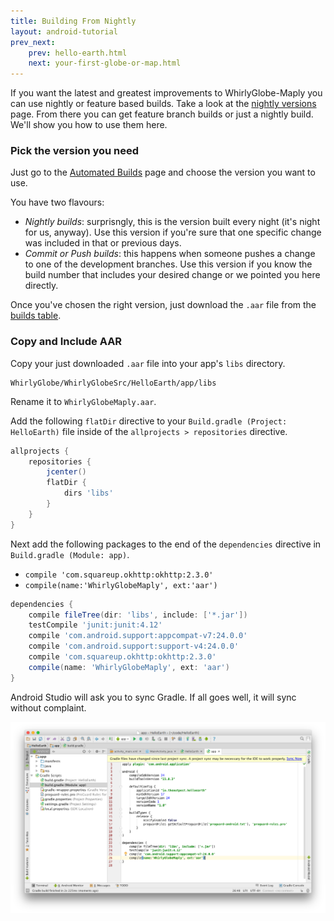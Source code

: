 ```yaml
---
title: Building From Nightly
layout: android-tutorial
prev_next:
    prev: hello-earth.html
    next: your-first-globe-or-map.html
---
```


If you want the latest and greatest improvements to WhirlyGlobe-Maply you can use nightly or feature based builds.  Take a look at the [nightly versions](/WhirlyGlobe/builds/builds.html) page.  From there you can get feature branch builds or just a nightly build.  We'll show you how to use them here.


### Pick the version you need

Just go to the [Automated Builds](/WhirlyGlobe/builds/builds.html) page and choose the version you want to use.

You have two flavours:

  - _Nightly builds_: surprisngly, this is the version built every night (it's night for us, anyway). Use this version if you're sure that one specific change was included in that or previous days.
  - _Commit or Push builds_: this happens when someone pushes a change to one of the development branches. Use this version if you know the build number that includes your desired change or we pointed you here directly.

Once you've chosen the right version, just download the `.aar` file from the [builds table](/WhirlyGlobe/builds/builds.html).


### Copy and Include AAR

Copy your just downloaded `.aar` file into your app's `libs` directory.

```
WhirlyGlobe/WhirlyGlobeSrc/HelloEarth/app/libs
```

Rename it to `WhirlyGlobeMaply.aar`.

Add the following `flatDir` directive to your `Build.gradle (Project: HelloEarth)` file inside of the `allprojects > repositories` directive.

```gradle
allprojects {
    repositories {
        jcenter()
        flatDir {
            dirs 'libs'
        }
    }
}
```


Next add the following packages to the end of the `dependencies` directive in `Build.gradle (Module: app)`.

* `compile 'com.squareup.okhttp:okhttp:2.3.0'`
* `compile(name:'WhirlyGlobeMaply', ext:'aar')`

```gradle
dependencies {
    compile fileTree(dir: 'libs', include: ['*.jar'])
    testCompile 'junit:junit:4.12'
    compile 'com.android.support:appcompat-v7:24.0.0'
    compile 'com.android.support:support-v4:24.0.0'
    compile 'com.squareup.okhttp:okhttp:2.3.0'
    compile(name: 'WhirlyGlobeMaply', ext: 'aar')
}
```

Android Studio will ask you to sync Gradle. If all goes well, it will sync without complaint.

![Gradle Sync](resources/gradle-sync.png)



